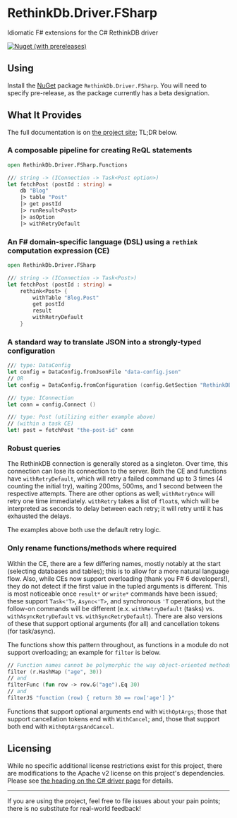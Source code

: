 # RethinkDb.Driver.FSharp
Idiomatic F# extensions for the C# RethinkDB driver

[![Nuget (with prereleases)][pkg-img]][pkg-url]

## Using

Install the [NuGet][pkg-url] package `RethinkDb.Driver.FSharp`. You will need to specify pre-release, as the package currently has a beta designation.

## What It Provides

The full documentation is on [the project site][project]; TL;DR below.

### A composable pipeline for creating ReQL statements

```fsharp
open RethinkDb.Driver.FSharp.Functions

/// string -> (IConnection -> Task<Post option>)
let fetchPost (postId : string) =
    db "Blog"
    |> table "Post"
    |> get postId
    |> runResult<Post>
    |> asOption
    |> withRetryDefault
```

### An F# domain-specific language (DSL) using a `rethink` computation expression (CE)

```fsharp
open RethinkDb.Driver.FSharp

/// string -> (IConnection -> Task<Post>)
let fetchPost (postId : string) =
    rethink<Post> {
        withTable "Blog.Post"
        get postId
        result
        withRetryDefault
    }
```

### A standard way to translate JSON into a strongly-typed configuration

```fsharp
/// type: DataConfig
let config = DataConfig.fromJsonFile "data-config.json"
// OR
let config = DataConfig.fromConfiguration (config.GetSection "RethinkDB")

/// type: IConnection
let conn = config.Connect ()

/// type: Post (utilizing either example above)
// (within a task CE)
let! post = fetchPost "the-post-id" conn
```

### Robust queries

The RethinkDB connection is generally stored as a singleton. Over time, this connection can lose its connection to the server. Both the CE and functions have `withRetryDefault`, which will retry a failed command up to 3 times (4 counting the initial try), waiting 200ms, 500ms, and 1 second between the respective attempts. There are other options as well; `withRetryOnce` will retry one time immediately. `withRetry` takes a list of `float`s, which will be interpreted as seconds to delay between each retry; it will retry until it has exhausted the delays.

The examples above both use the default retry logic.

### Only rename functions/methods where required

Within the CE, there are a few differing names, mostly notably at the start (selecting databases and tables); this is to allow for a more natural language flow. Also, while CEs now support overloading (thank you F# 6 developers!), they do not detect if the first value in the tupled arguments is different. This is most noticeable once `result*` or `write*` commands have been issued; these support `Task<'T>`, `Async<'T>`, and synchronous `'T` operations, but the follow-on commands will be different (e.x. `withRetryDefault` (tasks) vs. `withAsyncRetryDefault` vs. `withSyncRetryDefault`). There are also versions of these that support optional arguments (for all) and cancellation tokens (for task/async).

The functions show this pattern throughout, as functions in a module do not support overloading; an example for `filter` is below.

```fsharp
// Function names cannot be polymorphic the way object-oriented methods can, so filter's three overloads become
filter (r.HashMap ("age", 30))
// and
filterFunc (fun row -> row.G("age").Eq 30)
// and
filterJS "function (row) { return 30 == row['age'] }"
```

Functions that support optional arguments end with `WithOptArgs`; those that support cancellation tokens end with `WithCancel`; and, those that support both end with `WithOptArgsAndCancel`.

## Licensing

While no specific additional license restrictions exist for this project, there are modifications to the Apache v2
license on this project's dependencies. Please see [the heading on the C# driver page][license] for details.

---

If you are using the project, feel free to file issues about your pain points; there is no substitute for real-world feedback!

[pkg-img]: https://img.shields.io/nuget/vpre/RethinkDb.Driver.FSharp
[pkg-url]: https://www.nuget.org/packages/RethinkDb.Driver.FSharp/
[project]: https://bitbadger.solutions/open-source/rethinkdb-driver-fsharp/
[license]: https://github.com/bchavez/RethinkDb.Driver#open-source-and-commercial-licensing
